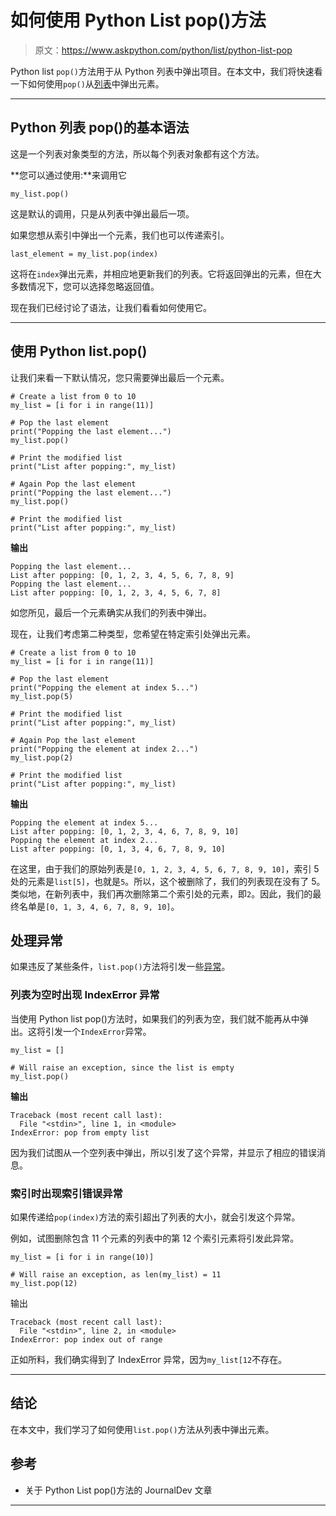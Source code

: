 # 如何使用 Python List pop()方法

> 原文：<https://www.askpython.com/python/list/python-list-pop>

Python list `pop()`方法用于从 Python 列表中弹出项目。在本文中，我们将快速看一下如何使用`pop()`从[列表](https://www.askpython.com/python/list/python-list)中弹出元素。

* * *

## Python 列表 pop()的基本语法

这是一个列表对象类型的方法，所以每个列表对象都有这个方法。

**您可以通过使用:**来调用它

```
my_list.pop()

```

这是默认的调用，只是从列表中弹出最后一项。

如果您想从索引中弹出一个元素，我们也可以传递索引。

```
last_element = my_list.pop(index)

```

这将在`index`弹出元素，并相应地更新我们的列表。它将返回弹出的元素，但在大多数情况下，您可以选择忽略返回值。

现在我们已经讨论了语法，让我们看看如何使用它。

* * *

## 使用 Python list.pop()

让我们来看一下默认情况，您只需要弹出最后一个元素。

```
# Create a list from 0 to 10
my_list = [i for i in range(11)]

# Pop the last element
print("Popping the last element...")
my_list.pop()

# Print the modified list
print("List after popping:", my_list)

# Again Pop the last element
print("Popping the last element...")
my_list.pop()

# Print the modified list
print("List after popping:", my_list)

```

**输出**

```
Popping the last element...
List after popping: [0, 1, 2, 3, 4, 5, 6, 7, 8, 9]
Popping the last element...
List after popping: [0, 1, 2, 3, 4, 5, 6, 7, 8]

```

如您所见，最后一个元素确实从我们的列表中弹出。

现在，让我们考虑第二种类型，您希望在特定索引处弹出元素。

```
# Create a list from 0 to 10
my_list = [i for i in range(11)]

# Pop the last element
print("Popping the element at index 5...")
my_list.pop(5)

# Print the modified list
print("List after popping:", my_list)

# Again Pop the last element
print("Popping the element at index 2...")
my_list.pop(2)

# Print the modified list
print("List after popping:", my_list)

```

**输出**

```
Popping the element at index 5...
List after popping: [0, 1, 2, 3, 4, 6, 7, 8, 9, 10]
Popping the element at index 2...
List after popping: [0, 1, 3, 4, 6, 7, 8, 9, 10]

```

在这里，由于我们的原始列表是`[0, 1, 2, 3, 4, 5, 6, 7, 8, 9, 10]`，索引 5 处的元素是`list[5]`，也就是`5`。所以，这个被删除了，我们的列表现在没有了 5。类似地，在新列表中，我们再次删除第二个索引处的元素，即`2`。因此，我们的最终名单是`[0, 1, 3, 4, 6, 7, 8, 9, 10]`。

## 处理异常

如果违反了某些条件，`list.pop()`方法将引发一些[异常](https://www.askpython.com/python/python-exception-handling)。

### 列表为空时出现 IndexError 异常

当使用 Python list pop()方法时，如果我们的列表为空，我们就不能再从中弹出。这将引发一个`IndexError`异常。

```
my_list = []

# Will raise an exception, since the list is empty
my_list.pop()

```

**输出**

```
Traceback (most recent call last):
  File "<stdin>", line 1, in <module>
IndexError: pop from empty list

```

因为我们试图从一个空列表中弹出，所以引发了这个异常，并显示了相应的错误消息。

### 索引时出现索引错误异常

如果传递给`pop(index)`方法的索引超出了列表的大小，就会引发这个异常。

例如，试图删除包含 11 个元素的列表中的第 12 个索引元素将引发此异常。

```
my_list = [i for i in range(10)]

# Will raise an exception, as len(my_list) = 11
my_list.pop(12)

```

输出

```
Traceback (most recent call last):
  File "<stdin>", line 2, in <module>
IndexError: pop index out of range

```

正如所料，我们确实得到了 IndexError 异常，因为`my_list[12`不存在。

* * *

## 结论

在本文中，我们学习了如何使用`list.pop()`方法从列表中弹出元素。

## 参考

*   关于 Python List pop()方法的 JournalDev 文章

* * *